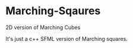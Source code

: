 # Marching-Sqaures
2D version of Marching Cubes

It's just a c++ SFML version of Marching squares.

